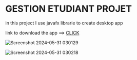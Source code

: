 # GESTION ETUDIANT PROJET
in this project I use javafx librarie to create desktop app<br>
<p>link to download the app ==> <a href="https://www.mediafire.com/file/ej7zliphj5p9ms8/gestion_etudiant.rar/file" target="_blank">CLICK</a></p>

![Screenshot 2024-05-31 030129](https://github.com/yassir150/gestion-des-etudiants/assets/112581277/9ba577ec-bf6a-45da-a8bc-c50cf996faed)

![Screenshot 2024-05-31 030218](https://github.com/yassir150/gestion-des-etudiants/assets/112581277/b8be1899-44f8-4874-99d4-4a754ae3ccca)

